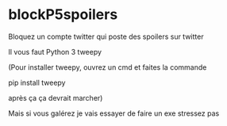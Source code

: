 # blockP5spoilers
Bloquez un compte twitter qui poste des spoilers sur twitter

Il vous faut
Python 3
tweepy

(Pour installer tweepy, ouvrez un cmd et faites la commande

pip install tweepy

après ça ça devrait marcher)

Mais si vous galérez je vais essayer de faire un exe stressez pas
